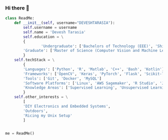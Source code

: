 ### Hi there 👋
```python
class ReadMe:
    def __init__(self, username="DEVESHTARASIA"):
        self.username = username
        self.name = 'Devesh Tarasia'
        self.education = \
		{
            	'Undergraduate': ['Bachelors of Technology (EEE)', 'Shiv Nadar University University']
		'Graduate': ['Master of Science (Computer Vision and Machine Learning)', 'Northeastern University']
		}
	self.techStack = \
		{
		'Languages': ['Python', 'R', 'Matlab', 'C++', 'Bash', 'Kotlin']
		'Frameworks': ['OpenCV', 'Keras', 'PyTorch', 'Flask', 'Scikit-learn', 'Matplotlib', 'Pandas', 'PySpark', 'Hadoop']
		'Tools': ['Git', 'Docker', 'MySQL']
		'Software Platforms': ['Linux', 'AWS Sagemaker', 'R Studio', 'Jupyter Notebook', 'Android']
		'Knowledge Areas': ['Supervised Learning', 'Unsupervised Learning', 'Reinforcement Learning', 'Computer Vision', 'Image Processing', 'Deep Learning']
		}
	self.other_interests = \
		[
		'DIY Electronics and Embedded Systems',
		'Outdoors',
		'Ricing my Unix Setup'
		]


me = ReadMe()
```


<!--
**DEVESHTARASIA/DEVESHTARASIA** is a ✨ _special_ ✨ repository because its `README.md` (this file) appears on your GitHub profile.
0
Here are some ideas to get you started:

- 🔭 I’m currently working on ...
- 🌱 I’m currently learning ...
- 👯 I’m looking to collaborate on ...
- 🤔 I’m looking for help with ...
- 💬 Ask me about ...
- 📫 How to reach me: ...
- 😄 Pronouns: ...
- ⚡ Fun fact: ...
-->
